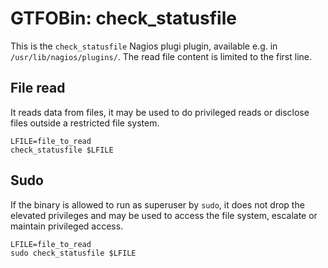 # GTFOBin: check_statusfile

This is the `check_statusfile` Nagios plugi plugin, available e.g. in `/usr/lib/nagios/plugins/`. The read file content is limited to the first line.

## File read

It reads data from files, it may be used to do privileged reads or disclose files outside a restricted file system.

```
LFILE=file_to_read
check_statusfile $LFILE
```

## Sudo

If the binary is allowed to run as superuser by `sudo`, it does not drop the elevated privileges and may be used to access the file system, escalate or maintain privileged access.

```
LFILE=file_to_read
sudo check_statusfile $LFILE
```